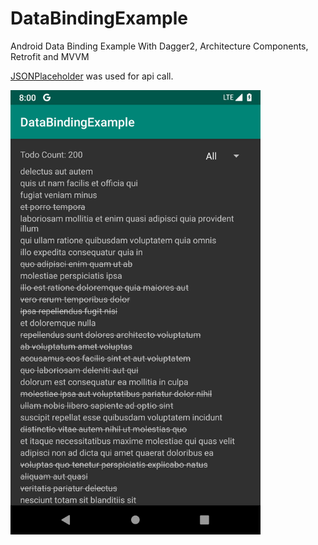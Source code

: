 # DataBindingExample
Android Data Binding Example With Dagger2, Architecture Components, Retrofit and MVVM

[JSONPlaceholder](https://jsonplaceholder.typicode.com/) was used for api call.

<img src="/screenshots/ss1.png" width="400">
